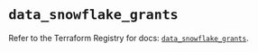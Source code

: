 # `data_snowflake_grants`

Refer to the Terraform Registry for docs: [`data_snowflake_grants`](https://registry.terraform.io/providers/snowflake-labs/snowflake/1.0.1/docs/data-sources/grants).
